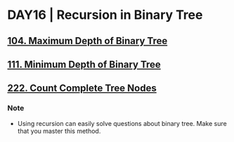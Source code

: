 # DAY16 | Recursion in Binary Tree
## [104. Maximum Depth of Binary Tree](https://leetcode.com/problems/maximum-depth-of-binary-tree/)
## [111. Minimum Depth of Binary Tree](https://leetcode.com/problems/minimum-depth-of-binary-tree/)
## [222. Count Complete Tree Nodes](https://leetcode.com/problems/count-complete-tree-nodes/)
### Note
- Using recursion can easily solve questions about binary tree. Make sure that you master this method.

